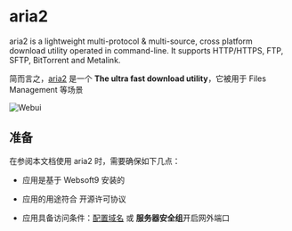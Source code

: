 # aria2

aria2 is a lightweight multi-protocol & multi-source, cross platform download utility operated in command-line. It supports HTTP/HTTPS, FTP, SFTP, BitTorrent and Metalink.

简而言之，[aria2](https://aria2.github.io/) 是一个 **The ultra fast download utility**，它被用于 Files Management  等场景


![Webui](https://libs.websoft9.com/Websoft9/DocsPicture/zh/aria2/aria2-gui-websoft9.png)


## 准备

在参阅本文档使用 aria2 时，需要确保如下几点：

- 应用是基于 Websoft9 安装的

- 应用的用途符合 [](https://opensource.org/licenses/GPL-2.0) 开源许可协议

- 应用具备访问条件：[配置域名](./guide/appsetdomain) 或 **服务器安全组**开启网外端口